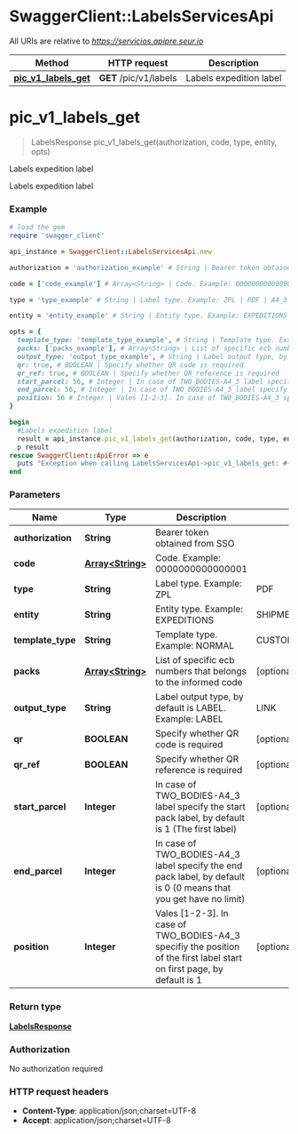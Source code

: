 # SwaggerClient::LabelsServicesApi

All URIs are relative to *https://servicios.apipre.seur.io*

Method | HTTP request | Description
------------- | ------------- | -------------
[**pic_v1_labels_get**](LabelsServicesApi.md#pic_v1_labels_get) | **GET** /pic/v1/labels | Labels expedition label


# **pic_v1_labels_get**
> LabelsResponse pic_v1_labels_get(authorization, code, type, entity, opts)

Labels expedition label

Labels expedition label

### Example
```ruby
# load the gem
require 'swagger_client'

api_instance = SwaggerClient::LabelsServicesApi.new

authorization = 'authorization_example' # String | Bearer token obtained from SSO

code = ['code_example'] # Array<String> | Code. Example: 0000000000000001

type = 'type_example' # String | Label type. Example: ZPL | PDF | A4_3

entity = 'entity_example' # String | Entity type. Example: EXPEDITIONS | SHIPMENTS | COLLECTIONS

opts = { 
  template_type: 'template_type_example', # String | Template type. Example: NORMAL | CUSTOM_REFERENCE | Z4_ONE_BODY | Z4_TWO_BODIES | GEOLABEL | C2C
  packs: ['packs_example'], # Array<String> | List of specific ecb numbers that belongs to the informed code
  output_type: 'output_type_example', # String | Label output type, by default is LABEL. Example: LABEL | LINK | LABEL_AND_LINK
  qr: true, # BOOLEAN | Specify whether QR code is required
  qr_ref: true, # BOOLEAN | Specify whether QR reference is required
  start_parcel: 56, # Integer | In case of TWO_BODIES-A4_3 label specify the start pack label, by default is 1 (The first label)
  end_parcel: 56, # Integer | In case of TWO_BODIES-A4_3 label specify the end pack label, by default is 0 (0 means that you get have no limit)
  position: 56 # Integer | Vales [1-2-3]. In case of TWO_BODIES-A4_3 specifiy the position of the first label start on first page, by default is 1
}

begin
  #Labels expedition label
  result = api_instance.pic_v1_labels_get(authorization, code, type, entity, opts)
  p result
rescue SwaggerClient::ApiError => e
  puts "Exception when calling LabelsServicesApi->pic_v1_labels_get: #{e}"
end
```

### Parameters

Name | Type | Description  | Notes
------------- | ------------- | ------------- | -------------
 **authorization** | **String**| Bearer token obtained from SSO | 
 **code** | [**Array&lt;String&gt;**](String.md)| Code. Example: 0000000000000001 | 
 **type** | **String**| Label type. Example: ZPL | PDF | A4_3 | 
 **entity** | **String**| Entity type. Example: EXPEDITIONS | SHIPMENTS | COLLECTIONS | 
 **template_type** | **String**| Template type. Example: NORMAL | CUSTOM_REFERENCE | Z4_ONE_BODY | Z4_TWO_BODIES | GEOLABEL | C2C | [optional] 
 **packs** | [**Array&lt;String&gt;**](String.md)| List of specific ecb numbers that belongs to the informed code | [optional] 
 **output_type** | **String**| Label output type, by default is LABEL. Example: LABEL | LINK | LABEL_AND_LINK | [optional] 
 **qr** | **BOOLEAN**| Specify whether QR code is required | [optional] 
 **qr_ref** | **BOOLEAN**| Specify whether QR reference is required | [optional] 
 **start_parcel** | **Integer**| In case of TWO_BODIES-A4_3 label specify the start pack label, by default is 1 (The first label) | [optional] 
 **end_parcel** | **Integer**| In case of TWO_BODIES-A4_3 label specify the end pack label, by default is 0 (0 means that you get have no limit) | [optional] 
 **position** | **Integer**| Vales [1-2-3]. In case of TWO_BODIES-A4_3 specifiy the position of the first label start on first page, by default is 1 | [optional] 

### Return type

[**LabelsResponse**](LabelsResponse.md)

### Authorization

No authorization required

### HTTP request headers

 - **Content-Type**: application/json;charset=UTF-8
 - **Accept**: application/json;charset=UTF-8



